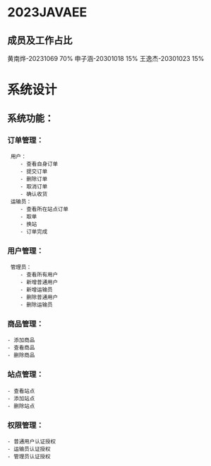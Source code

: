 # 2023JAVAEE

## 成员及工作占比
黄南烨-20231069  70%
申子涵-20301018  15%
王逸杰-20301023  15%

# 系统设计

## 系统功能：

### 订单管理：
     用户：
        - 查看自身订单
        - 提交订单
        - 删除订单
        - 取消订单
        - 确认收货
     运输员：
        - 查看所在站点订单
        - 取单
        - 换站
        - 订单完成

### 用户管理：
     管理员：
        - 查看所有用户
        - 新增普通用户
        - 新增运输员
        - 删除普通用户
        - 删除运输员

### 商品管理：
    - 添加商品
    - 查看商品
    - 删除商品
    

### 站点管理：
    - 查看站点
    - 添加站点
    - 删除站点

### 权限管理：
    - 普通用户认证授权
    - 运输员认证授权
    - 管理员认证授权


